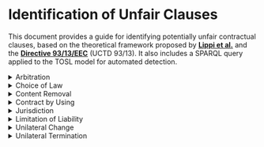 # Identification of Unfair Clauses

This document provides a guide for identifying potentially unfair contractual clauses, based on the theoretical framework proposed by [**Lippi et al.**](https://link.springer.com/article/10.1007/s10506-019-09243-2) and the [**Directive 93/13/EEC**](https://eur-lex.europa.eu/eli/dir/1993/13/oj/eng) (UCTD 93/13). It also includes a SPARQL query applied to the TOSL model for automated detection.

<details>
<summary>Arbitration</summary>

### 1. Classification According to Lippi et al.

**Arbitration clauses** can be categorised into three types:

| Clause Type                          | Description                                                              | Unfair?               |
|--------------------------------------|--------------------------------------------------------------------------|------------------------|
| `If fully optional`                  | Arbitration is offered as an option, and the consumer can choose to go to court instead. | ❌ Not unfair          |
| `In any other case than below or above` | Arbitration is mandatory but not extreme    | ⚠️ Potentially unfair  |
| `If in another country // not based on law but arbiter’s direction` | Arbitration takes place in another country or is governed by non-legal/arbitrary rules. | ✅ Unfair              |

---

### 2. Criteria According to Directive 93/13 (UCTD)

Directive 93/13/EEC establishes that:

> excluding or hindering the consumer's right to take legal action or exercise any other legal remedy, particularly by requiring the consumer to take disputes exclusively to arbitration not covered by legal provisions, unduly restricting the evidence available to him or imposing on him a burden of proof which, according to the applicable law, should lie with another party to the contract.

---

### 3. Automated Detection with SPARQL and TOSL

#### Competency Questions

- **CQ1**: Is participation in arbitration fully optional for the consumer?  
- **CQ2**: Does the arbitration term make arbitration mandatory before any court action can be taken?  
- **CQ3**: Does the arbitration term require arbitration to take place in another country?  
- **CQ4**: Is the arbitration process based on established law, or is it solely at the arbitrator's discretion?

#### Evaluation

To detect such clauses automatically, a SPARQL query has been implemented over contracts modeled using the **TOSL ontology**.

| Criterion                                                              | Evaluation                          |
|------------------------------------------------------------------------|--------------------------------------|
| Is arbitration optional and litigation still available?                | ✅ Not unfair                        |
| Is arbitration required and replaces the right to litigation?         | ❌ Unfair                            |

#### SPARQL Query:

```sparql
PREFIX odrl: <http://www.w3.org/ns/odrl/2/>
PREFIX dcterms: <http://purl.org/dc/terms/>
PREFIX tosl: <https://w3id.org/tosl/>

SELECT DISTINCT ?arbitration (COUNT(?litigation) AS ?litigationCount)
WHERE {

  ?arbitration a tosl:Arbitration .
  
  OPTIONAL {
    ?litigation a tosl:Litigation .
    ?litigation tosl:requires ?arbitration .
  }

}
GROUP BY ?arbitration
HAVING (SUM(IF(BOUND(?litigation), 1, 0)) = COUNT(?litigation))
```

---
</details>

<details>
<summary>Choice of Law</summary>

### 1. Classification According to Lippi et al.

**Choice of Law** define which country's legal system governs the contract. Their fairness depends on whether the chosen law protects the consumer appropriately.

| Clause Type                          | Description                                                              | Unfair?               |
|--------------------------------------|--------------------------------------------------------------------------|------------------------|
| `When it’s consumer’s residence country’s law` | The contract is governed by the law of the country where the consumer resides. | ❌ Not unfair          |
| `In any other case`                  | The contract applies a different law that may not offer the same protection. | ⚠️ Potentially unfair  |
| `Not possible`                       | -                        | -           |

---

### 2. Automated Detection with SPARQL and TOSL

#### Competency Question

- **CQ1**: Is the governing law fixed (e.g., US federal law) and not the same as the consumer's country of residence?

#### Evaluation

To detect such clauses automatically, a SPARQL query has been implemented over contracts modeled using the **TOSL ontology**.

| Criterion                                                              | Evaluation                          |
|------------------------------------------------------------------------|--------------------------------------|
| Is the applicable law that of the consumer’s place of residence?      | ✅ Not unfair                        |
| Is another law applied that may limit consumer protection?            | ❌ Unfair                            |

#### SPARQL Query:

```sparql
PREFIX odrl: <http://www.w3.org/ns/odrl/2/>
PREFIX dcterms: <http://purl.org/dc/terms/>
PREFIX tosl: <https://w3id.org/tosl/>

SELECT DISTINCT ?dispute ?litigation ?law
WHERE {
  ?dispute tosl:onDispute ?litigation .
  ?litigation a tosl:Litigation ;
              tosl:governedBy ?law .
  
  FILTER NOT EXISTS {
    ?litigation tosl:governedBy tosl:consumerPlaceLaw .
  }

  FILTER NOT EXISTS {
    ?litigation tosl:targetParty ?party .
    ?party a tosl:BusinessCustomer .
  }
}
```

</details>

<details>
<summary>Content Removal</summary>

### 1. Classification According to Lippi et al.

**Content Removal clauses** refer to the provider’s ability to delete, remove, or restrict access to user content. 

| Clause Type                          | Description                                                              | Unfair?               |
|--------------------------------------|--------------------------------------------------------------------------|------------------------|
| `Not possible`                       | -       | - |
| `When reasons are specified`         | Content can be removed, but only for specified and valid reasons.        | ⚠️ Potentially unfair  |
| `If there’s no reasons needed // full discretion // no prior notice nor possibility to retrieve the content` | Content can be removed at the provider’s full discretion, without justification, notice, or recovery options. | ✅ Unfair              |

---

### 2. Automated Detection with SPARQL and TOSL

#### Competency Questions

- **CQ1**: Can the service provider remove the consumer's content?
- **CQ2**: Are specific reasons for content removal explicitly stated in the contract?
- **CQ3**: Does the service provider have full discretion to remove content without providing reasons?
- **CQ4**: Is prior notice required to be given to the user before content removal?
- **CQ5**: Can the consumer retrieve the content before removal?

#### Evaluation

To detect such clauses automatically, a SPARQL query has been implemented over contracts modeled using the **TOSL ontology**.

| Criterion                                                              | Evaluation                          |
|------------------------------------------------------------------------|--------------------------------------|
| Is content removal based on specific justification and prior notice?  | ✅ Not unfair                        |
| Is removal allowed without reason, notice, or possibility of recovery?| ❌ Unfair                            |

#### SPARQL Query:

```sparql
PREFIX odrl: <http://www.w3.org/ns/odrl/2/>
PREFIX dcterms: <http://purl.org/dc/terms/>
PREFIX tosl: <https://w3id.org/tosl/>

SELECT ?permission ?action ?assignee ?target
WHERE {
    ?permission a odrl:Permission ;
        odrl:action ?action ;
        odrl:assignee ?assignee ;
        odrl:target ?target .
    
    ?assignee a tosl:Provider .

    FILTER (?action = tosl:remove)

    OPTIONAL {
        ?permission odrl:constraint ?constraint .
        ?constraint odrl:leftOperand tosl:justification
    }
    OPTIONAL {
        ?permission odrl:duty ?duty .
        ?duty odrl:action odrl:inform .
    }

    FILTER (!BOUND(?constraint) || !BOUND(?duty))
}
```

---
</details>

<details>
<summary>Contract by Using</summary>

### 1. Classification According to Lippi et al.

**Contract by Using clauses** bind the consumer to contractual terms simply through the use of a service or product, often without explicit consent.

| Clause Type                          | Description                                                              | Unfair?               |
|--------------------------------------|--------------------------------------------------------------------------|------------------------|
| `Not possible`                       | -      | -    |
| `Always binding by use`              | The contract is deemed accepted just by using the service, regardless of explicit agreement or awareness. | ⚠️ Potentially unfair  |
| `Not possible`                       | -             | -         |


### 2. Criteria According to Directive 93/13 (UCTD)

Directive 93/13/EEC establishes that:

> irrevocably binding the consumer to terms with which he had no real opportunity of becoming acquainted before the conclusion of the contract;


---

### 3. Automated Detection with SPARQL and TOSL

#### Competency Questions

- **CQ1**: In what ways does the consumer provide consent to the terms of a contract?
- **CQ2**: Is the user legally bound by terms just by using the service?

#### Evaluation

To detect such clauses automatically, a SPARQL query has been implemented over contracts modeled using the **TOSL ontology**.

| Criterion                                                              | Evaluation                          |
|------------------------------------------------------------------------|--------------------------------------|
| Is the contract accepted through explicit and informed consent?        | ✅ Not unfair                        |
| Is the consumer considered to have accepted the contract by mere use or implied consent? | ⚠️ Potentially unfair              |

#### SPARQL Query:

```sparql
PREFIX odrl: <http://www.w3.org/ns/odrl/2/>
PREFIX tosl: <https://w3id.org/tosl/>

SELECT ?duty ?action ?assignee ?target
WHERE {
    ?duty a odrl:Duty ;
          odrl:action ?action ;
          odrl:assignee ?assignee ;
          odrl:target ?target ;
          odrl:constraint ?constraint .

    ?assignee a tosl:Customer .
    ?constraint odrl:rightOperand tosl:implicitConsent .

    FILTER (?action = tosl:consent)
}
```

---
</details>

<details>
<summary>Jurisdiction</summary>

### 1. Classification According to Lippi et al.

**Jurisdiction clauses** determine the location or court where legal disputes must be resolved.

| Clause Type                          | Description                                                              | Unfair?               |
|--------------------------------------|--------------------------------------------------------------------------|------------------------|
| `When it’s consumer’s place of residence` | Disputes are handled in the courts of the consumer’s place of residence. | ❌ Not unfair          |
| `Not possible`                       | -         | -
| `Takes a residence away`             | The clause requires disputes to be settled in a different city or country, limiting the consumer’s access to legal action. | ✅ Unfair              |

---

### 3. Automated Detection with SPARQL and TOSL

#### Competency Questions

- **CQ1**: Does the contract specify jurisdiction for dispute resolution?
- **CQ2**: Does the jurisdiction term require dispute resolution in a different city, state, or country from the consumer's residence?

#### Evaluation

| Criterion                                                              | Evaluation                          |
|------------------------------------------------------------------------|--------------------------------------|
| Does the dispute take place in the courts of the consumer’s residence?| ✅ Not unfair                        |
| Is jurisdiction assigned to a different city or country?              | ❌ Unfair                            |

#### SPARQL Query:

```sparql
PREFIX odrl: <http://www.w3.org/ns/odrl/2/>
PREFIX dcterms: <http://purl.org/dc/terms/>
PREFIX tosl: <https://w3id.org/tosl/>

SELECT DISTINCT ?dispute ?litigation ?place
WHERE {
  ?dispute tosl:onDispute ?litigation .
  ?litigation a tosl:Litigation ;
              tosl:takesPlaceIn ?place .

  FILTER NOT EXISTS {
    ?litigation tosl:takesPlaceIn tosl:consumerPlaceCourts .
  }

  FILTER NOT EXISTS {
    ?litigation tosl:targetParty ?party .
    ?party a tosl:BusinessCustomer .
  }
}
```

---
</details>

<details>
<summary>Limitation of Liability</summary>

### 1. Classification According to Lippi et al.

**Limitation of Liability clauses** attempt to restrict the provider’s responsibility for damages or harm. 

| Clause Type                          | Description                                                              | Unfair?               |
|--------------------------------------|--------------------------------------------------------------------------|------------------------|
| `If stated that the provider is liable` | The provider accepts liability under certain conditions.                 | ❌ Not unfair          |
| `For any action taken by other people // for damages incurred by the computer because of malware // blanket disclaimers like “to the fullest extent permissible by law”` | Disclaims liability in overly broad or vague terms, including for third-party actions or common technical risks. | ⚠️ Potentially unfair  |
| `For physical injuries (health/life) // gross negligence // intentional damage` | Attempts to waive liability for serious harm or unlawful behavior.       | ✅ Unfair              |


### 2. Criteria According to Directive 93/13 (UCTD)

Directive 93/13/EEC establishes that:

> inappropriately excluding or limiting the legal rights of the consumer vis-à-vis the seller or supplier or another party in the event of total or partial non-performance or inadequate performance by the seller or supplier of any of the contractual obligations, including the option of offsetting a debt owed to the seller or supplier against any claim which the consumer may have against him;

---

### 3. Automated Detection with SPARQL and TOSL

#### Competency Questions

- **CQ1**: Does the contract state that the provider is liable for any damages or losses?
- **CQ2**: Is the provider not liable for damages incurred by malware or harmful software, as stated in the contract?
- **CQ3**: Does the contract contain blanket phrases like "to the fullest extent permissible by law" to limit liability?
- **CQ4**: Are there provisions in the contract where the provider disclaims liability for physical injuries, health issues, or loss of life?
- **CQ5**: Does the contract attempt to exempt the provider from liability for gross negligence or intentional damage?

#### Evaluation

| Criterion                                                              | Evaluation                          |
|------------------------------------------------------------------------|--------------------------------------|
| Is liability accepted for key risks (e.g. physical harm, gross negligence)? | ✅ Not unfair                    |
| Is liability waived for physical injuries, malware damage, or through vague blanket disclaimers? | ❌ Unfair              |

#### SPARQL Query:

```sparql
PREFIX odrl: <http://www.w3.org/ns/odrl/2/>
PREFIX dcterms: <http://purl.org/dc/terms/>
PREFIX tosl: <https://w3id.org/tosl/>

SELECT DISTINCT ?liability ?description ?limitationOn ?type ?liableParty
WHERE {
  ?liability a tosl:Liability ;
    dcterms:description ?description ;
    tosl:liableParty ?liableParty ;
    tosl:targetParty ?targetParty ;
    rdf:value ?type .

  ?targetParty a tosl:Customer .
  
  ?liableParty a tosl:Provider .
  
  {
    ?limitationOn tosl:limitationOfLiability ?liability .
  } UNION {
    ?limitationOn tosl:liability ?liability .
    ?liability odrl:limitation ?constraint .  
  }

  FILTER (?type IN (
    tosl:anyLiability,
    tosl:physicalInjuries,
    tosl:harmCausedByMalware,
    tosl:discontinuity,
    tosl:anyIndirectDamage,
    tosl:directDamage,
    tosl:anyLoss,
    tosl:thirdparty,
    tosl:serviceContent,
    tosl:breachOfContract,
    tosl:legalCompliance
  ))
}
```

---
</details>

<details>
<summary>Unilateral Change</summary>

### 1. Classification According to Lippi et al.

**Unilateral Change clauses** allow the provider to modify the contract terms after it has been accepted, often without the consumer’s consent.

| Clause Type                          | Description                                                              | Unfair?               |
|--------------------------------------|--------------------------------------------------------------------------|------------------------|
| `Not possible`                       | -           | -      |
| `Any unilateral change`              | The provider reserves the right to change terms without needing consumer consent or valid reason. | ⚠️ Potentially unfair  |
| `Not possible`                       | -      | -   |


### 2. Criteria According to Directive 93/13 (UCTD)

Directive 93/13/EEC establishes that:

> enabling the seller or supplier to alter the terms of the contract unilaterally without a valid reason which is specified in the contract.

> enabling the seller or supplier to alter unilaterally without a valid reason any characteristics of the product or service to be provided

---

### 3. Automated Detection with SPARQL and TOSL

#### Competency Questions

- **CQ1**: Is the provider allowed to modify the contract unilaterally?
- **CQ2**: Does the contract require the provider to give notice before making changes?
- **CQ3**: Can the consumer terminate the contract if they disagree with the changes made by the provider?

#### Evaluation

| Criterion                                                              | Evaluation                          |
|------------------------------------------------------------------------|--------------------------------------|
| Are changes justified and the consumer is informed in advance?        | ✅ Not unfair                        |
| Are changes made unilaterally without reason or prior notice?         | ⚠️ Potentially unfair                |

#### SPARQL Query:

```sparql
PREFIX odrl: <http://www.w3.org/ns/odrl/2/>
PREFIX dcterms: <http://purl.org/dc/terms/>
PREFIX tosl: <https://w3id.org/tosl/>

SELECT ?permission ?action ?target
WHERE {
    ?permission a odrl:Permission ;
        odrl:action ?action ;
        odrl:target ?target .

    ?assignee a tosl:Provider .

    FILTER (?action = odrl:modify)

    OPTIONAL {
        ?permission odrl:constraint ?constraint .
        ?constraint odrl:leftOperand tosl:justification
    }
    OPTIONAL {
        ?permission odrl:duty ?duty .
        ?duty odrl:action odrl:inform .
    }

    FILTER (!BOUND(?constraint) || !BOUND(?duty))
}
```

---
</details>

<details>
<summary>Unilateral Termination</summary>

### 1. Classification According to Lippi et al.

**Unilateral termination** clauses can be categorized into three types:

| Clause Type                          | Description                                                              | Unfair?               |
|--------------------------------------|--------------------------------------------------------------------------|------------------------|
| `Not possible`                       | -         | -         |
| `If there are reasons specified`     | Allowed only if a specific reason is stated.                            | ⚠️ Potentially unfair  |
| `If for any reason / without notice` | Allowed without any reason or prior notice.                             | ✅ Unfair              |

---

### 2. Criteria According to Directive 93/13 (UCTD)

Directive 93/13/EEC establishes that:

> authorizing the seller or supplier to dissolve the contract on a discretionary basis where the same facility is not granted to the consumer, or permitting the seller or supplier to retain the sums paid for services not yet supplied by him where it is the seller or supplier himself who dissolves the contract.

> enabling the seller or supplier to terminate a contract of indeterminate duration without reasonable notice except where there are serious grounds for doing so.

---

### 3. Automated Detection with SPARQL and TOSL

#### Competency Questions

- **CQ1**: Can the provider terminate the contract unilaterally?
- **CQ2**: Does it specify specific causes, or termination is allowed without justified cause?
- **CQ3**: Is the provider required to give notice before terminating the contract?

#### Evaluation

| Criterion                                            | Evaluation                          |
|------------------------------------------------------|--------------------------------------|
| Is justification required and advance notice given?  | ✅ Not unfair if both are present     |
| Is either element missing?                           | ❌ Unfair                            |

#### SPARQL Query:

```sparql
PREFIX odrl: <http://www.w3.org/ns/odrl/2/>
PREFIX tosl: <https://w3id.org/tosl/>

SELECT ?permission ?action ?assignee ?target
WHERE {
    ?permission a odrl:Permission ;
               odrl:action ?action ;
               odrl:assignee ?assignee ;
               odrl:target ?target .

    ?assignee a tosl:Provider .

    FILTER (?action = tosl:terminate || ?action = tosl:suspend || ?action = tosl:disable)

    OPTIONAL {
        ?permission odrl:constraint ?constraint .
        ?constraint odrl:leftOperand tosl:justification
    }
    OPTIONAL {
        ?permission odrl:duty ?duty .
        ?duty odrl:action odrl:inform .
    }

    FILTER (!BOUND(?constraint) || !BOUND(?duty))
}
```

---
</details>
